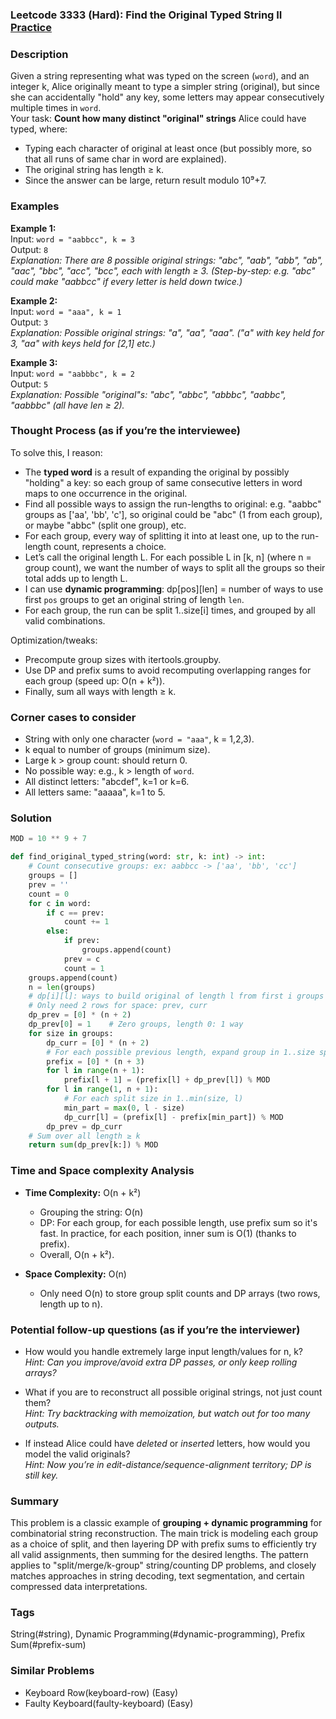### Leetcode 3333 (Hard): Find the Original Typed String II [Practice](https://leetcode.com/problems/find-the-original-typed-string-ii)

### Description  
Given a string representing what was typed on the screen (`word`), and an integer k, Alice originally meant to type a simpler string (original), but since she can accidentally "hold" any key, some letters may appear consecutively multiple times in `word`.  
Your task: **Count how many distinct "original" strings** Alice could have typed, where:
- Typing each character of original at least once (but possibly more, so that all runs of same char in word are explained).
- The original string has length ≥ k.
- Since the answer can be large, return result modulo 10⁹+7.

### Examples  

**Example 1:**  
Input: `word = "aabbcc", k = 3`  
Output: `8`  
*Explanation: There are 8 possible original strings: "abc", "aab", "abb", "ab", "aac", "bbc", "acc", "bcc", each with length ≥ 3. (Step-by-step: e.g. "abc" could make "aabbcc" if every letter is held down twice.)*

**Example 2:**  
Input: `word = "aaa", k = 1`  
Output: `3`  
*Explanation: Possible original strings: "a", "aa", "aaa". ("a" with key held for 3, "aa" with keys held for [2,1] etc.)*

**Example 3:**  
Input: `word = "aabbbc", k = 2`  
Output: `5`  
*Explanation: Possible "original"s: "abc", "abbc", "abbbc", "aabbc", "aabbbc" (all have len ≥ 2).*

### Thought Process (as if you’re the interviewee)  
To solve this, I reason:
- The **typed word** is a result of expanding the original by possibly "holding" a key: so each group of same consecutive letters in word maps to one occurrence in the original.
- Find all possible ways to assign the run-lengths to original: e.g. "aabbc" groups as ['aa', 'bb', 'c'], so original could be "abc" (1 from each group), or maybe "abbc" (split one group), etc.
- For each group, every way of splitting it into at least one, up to the run-length count, represents a choice.
- Let’s call the original length L. For each possible L in [k, n] (where n = group count), we want the number of ways to split all the groups so their total adds up to length L.
- I can use **dynamic programming**: dp[pos][len] = number of ways to use first `pos` groups to get an original string of length `len`.
- For each group, the run can be split 1..size[i] times, and grouped by all valid combinations.

Optimization/tweaks:
- Precompute group sizes with itertools.groupby.
- Use DP and prefix sums to avoid recomputing overlapping ranges for each group (speed up: O(n + k²)).
- Finally, sum all ways with length ≥ k.

### Corner cases to consider  
- String with only one character (`word = "aaa"`, k = 1,2,3).
- k equal to number of groups (minimum size).
- Large k > group count: should return 0.
- No possible way: e.g., k > length of `word`.
- All distinct letters: "abcdef", k=1 or k=6.
- All letters same: "aaaaa", k=1 to 5.

### Solution

```python
MOD = 10 ** 9 + 7

def find_original_typed_string(word: str, k: int) -> int:
    # Count consecutive groups: ex: aabbcc -> ['aa', 'bb', 'cc']
    groups = []
    prev = ''
    count = 0
    for c in word:
        if c == prev:
            count += 1
        else:
            if prev:
                groups.append(count)
            prev = c
            count = 1
    groups.append(count)
    n = len(groups)
    # dp[i][l]: ways to build original of length l from first i groups
    # Only need 2 rows for space: prev, curr
    dp_prev = [0] * (n + 2)
    dp_prev[0] = 1    # Zero groups, length 0: 1 way
    for size in groups:
        dp_curr = [0] * (n + 2)
        # For each possible previous length, expand group in 1..size splits
        prefix = [0] * (n + 3)
        for l in range(n + 1):
            prefix[l + 1] = (prefix[l] + dp_prev[l]) % MOD
        for l in range(1, n + 1):
            # For each split size in 1..min(size, l)
            min_part = max(0, l - size)
            dp_curr[l] = (prefix[l] - prefix[min_part]) % MOD
        dp_prev = dp_curr
    # Sum over all length ≥ k
    return sum(dp_prev[k:]) % MOD
```

### Time and Space complexity Analysis  

- **Time Complexity:** O(n + k²)  
  - Grouping the string: O(n)
  - DP: For each group, for each possible length, use prefix sum so it's fast. In practice, for each position, inner sum is O(1) (thanks to prefix).  
  - Overall, O(n + k²).

- **Space Complexity:** O(n)  
  - Only need O(n) to store group split counts and DP arrays (two rows, length up to n).

### Potential follow-up questions (as if you’re the interviewer)  

- How would you handle extremely large input length/values for n, k?  
  *Hint: Can you improve/avoid extra DP passes, or only keep rolling arrays?*

- What if you are to reconstruct all possible original strings, not just count them?  
  *Hint: Try backtracking with memoization, but watch out for too many outputs.*

- If instead Alice could have *deleted* or *inserted* letters, how would you model the valid originals?  
  *Hint: Now you’re in edit-distance/sequence-alignment territory; DP is still key.*

### Summary
This problem is a classic example of **grouping + dynamic programming** for combinatorial string reconstruction. The main trick is modeling each group as a choice of split, and then layering DP with prefix sums to efficiently try all valid assignments, then summing for the desired lengths. The pattern applies to "split/merge/k-group" string/counting DP problems, and closely matches approaches in string decoding, text segmentation, and certain compressed data interpretations.

### Tags
String(#string), Dynamic Programming(#dynamic-programming), Prefix Sum(#prefix-sum)

### Similar Problems
- Keyboard Row(keyboard-row) (Easy)
- Faulty Keyboard(faulty-keyboard) (Easy)